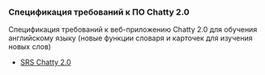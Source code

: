### Спецификация требований к ПО Сhatty 2.0
Спецификация требований к веб-приложению Chatty 2.0 для обучения английскому языку (новые функции словаря и карточек для изучения новых слов)  
* [SRS Chatty 2.0](https://github.com/user-attachments/files/21335755/SRS.Chatty.2.0.docx)
